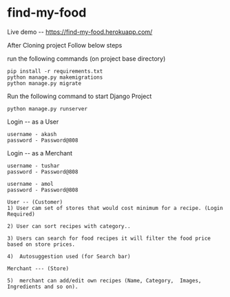 # find-my-food

Live demo --  https://find-my-food.herokuapp.com/


After Cloning project Follow below steps


run the following commands (on project base directory) 
```
pip install -r requirements.txt
python manage.py makemigrations
python manage.py migrate
```


Run the following command to start Django Project
```
python manage.py runserver 
```

Login -- as a User

```
username - akash
password - Password@808
```

Login -- as a Merchant

```
username - tushar
password - Password@808

username - amol
password - Password@808
```

```
User -- (Customer)
1) User cam set of stores that would cost minimum for a recipe. (Login Required) 

2) User can sort recipes with category..

3) Users can search for food recipes it will filter the food price based on store prices.

4)  Autosuggestion used (for Search bar)
 
Merchant --- (Store)

5)  merchant can add/edit own recipes (Name, Category,  Images, Ingredients and so on).

```
